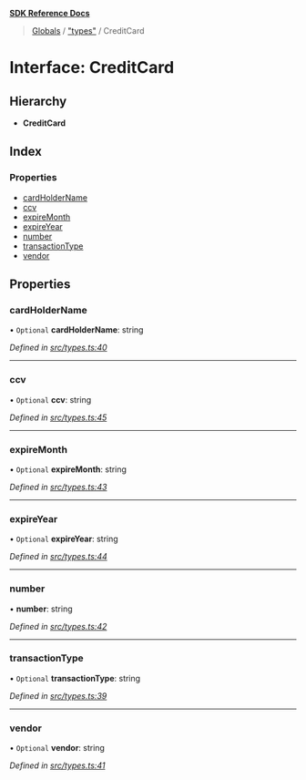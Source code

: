**[SDK Reference Docs](../README.md)**

> [Globals](../README.md) / ["types"](../modules/_types_.md) / CreditCard

# Interface: CreditCard

## Hierarchy

- **CreditCard**

## Index

### Properties

- [cardHolderName](_types_.creditcard.md#cardholdername)
- [ccv](_types_.creditcard.md#ccv)
- [expireMonth](_types_.creditcard.md#expiremonth)
- [expireYear](_types_.creditcard.md#expireyear)
- [number](_types_.creditcard.md#number)
- [transactionType](_types_.creditcard.md#transactiontype)
- [vendor](_types_.creditcard.md#vendor)

## Properties

### cardHolderName

• `Optional` **cardHolderName**: string

_Defined in [src/types.ts:40](https://github.com/distributhor/paygate-sdk/blob/d9084c8/src/types.ts#L40)_

---

### ccv

• `Optional` **ccv**: string

_Defined in [src/types.ts:45](https://github.com/distributhor/paygate-sdk/blob/d9084c8/src/types.ts#L45)_

---

### expireMonth

• `Optional` **expireMonth**: string

_Defined in [src/types.ts:43](https://github.com/distributhor/paygate-sdk/blob/d9084c8/src/types.ts#L43)_

---

### expireYear

• `Optional` **expireYear**: string

_Defined in [src/types.ts:44](https://github.com/distributhor/paygate-sdk/blob/d9084c8/src/types.ts#L44)_

---

### number

• **number**: string

_Defined in [src/types.ts:42](https://github.com/distributhor/paygate-sdk/blob/d9084c8/src/types.ts#L42)_

---

### transactionType

• `Optional` **transactionType**: string

_Defined in [src/types.ts:39](https://github.com/distributhor/paygate-sdk/blob/d9084c8/src/types.ts#L39)_

---

### vendor

• `Optional` **vendor**: string

_Defined in [src/types.ts:41](https://github.com/distributhor/paygate-sdk/blob/d9084c8/src/types.ts#L41)_

